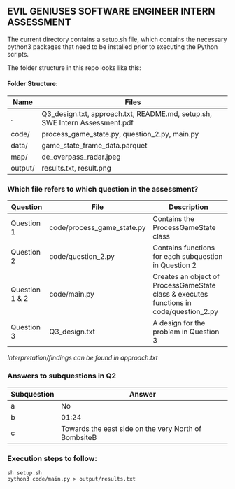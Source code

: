
## EVIL GENIUSES SOFTWARE ENGINEER INTERN ASSESSMENT

The current directory contains a setup.sh file, which contains the necessary python3 packages that need to be installed prior to executing the Python scripts.

The folder structure in this repo looks like this:
#### Folder Structure:
| Name | Files |
|--|--|
|.|Q3_design.txt, approach.txt, README.md, setup.sh, SWE Intern Assessment.pdf|
| code/ | process_game_state.py, question_2.py, main.py |
| data/|game_state_frame_data.parquet|
|map/|de_overpass_radar.jpeg|
|output/| results.txt, result.png |


###  Which file refers to which question in the assessment? 
| Question | File | Description |
| -- |--|--|
|Question 1|code/process_game_state.py|Contains the ProcessGameState class|
|Question 2| code/question_2.py |Contains functions for each subquestion in Question 2|
| Question 1 & 2|code/main.py|Creates an object of ProcessGameState class & executes functions in code/question_2.py|
| Question 3 | Q3_design.txt | A design for the problem in Question 3 |

*Interpretation/findings can be found in approach.txt*

### Answers to subquestions in Q2
| Subquestion | Answer |
| -- |--|
| a | No|
|b|01:24|
|c| Towards the east side on the very North of BombsiteB|

### Execution steps to follow: 
```
sh setup.sh
python3 code/main.py > output/results.txt
```